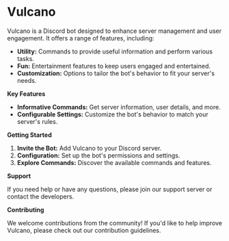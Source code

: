 # Vulcano

Vulcano is a Discord bot designed to enhance server management and user engagement. It offers a range of features, including:

*   **Utility:** Commands to provide useful information and perform various tasks.
*   **Fun:** Entertainment features to keep users engaged and entertained.
*   **Customization:** Options to tailor the bot's behavior to fit your server's needs.

**Key Features**

*   **Informative Commands:** Get server information, user details, and more.
*   **Configurable Settings:** Customize the bot's behavior to match your server's rules.

**Getting Started**

1.  **Invite the Bot:** Add Vulcano to your Discord server.
2.  **Configuration:** Set up the bot's permissions and settings.
3.  **Explore Commands:** Discover the available commands and features.

**Support**

If you need help or have any questions, please join our support server or contact the developers.

**Contributing**

We welcome contributions from the community! If you'd like to help improve Vulcano, please check out our contribution guidelines.
